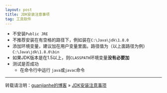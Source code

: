 ```yaml
---
layout: post
title: JDK安装注意事项
tag: 工具软件
---
```


- 不安装`Public JRE`
- 不推荐安装在有空格的路径下，例如装在`C:\Java\jdk\1.8.0`
- 添加环境变量，建议加在用户变量里面。路径值为（以上面路径为例）`C:\Java\jdk\1.8.0\bin`
- 如果JDK版本是在$1.5$以上，则`CLASSPATH`环境变量**没有必要加**
- 测试是否成功
  - 在命令行中运行 `java`或`javac`命令

---
转载请注明：[guanjianhe的博客](https://guanjianhe.github.io/) » [JDK安装注意事项](https://guanjianhe.github.io/2020/03/JDKInstall/)
